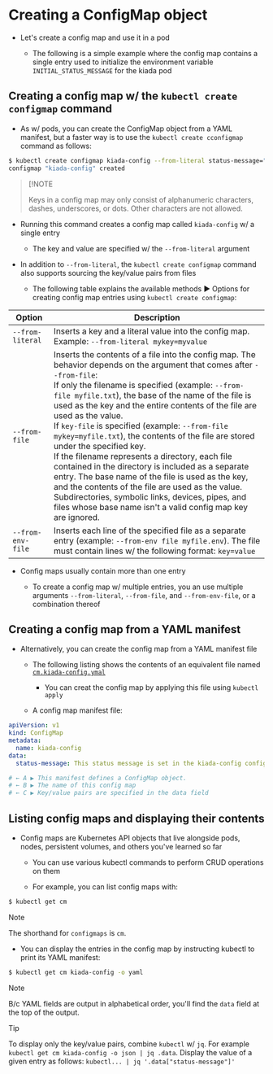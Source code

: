 # Creating a ConfigMap object

* Let's create a config map and use it in a pod

  * The following is a simple example where the config map contains a single entry used to initialize the environment variable `INITIAL_STATUS_MESSAGE` for the kiada pod

## Creating a config map w/ the `kubectl create configmap` command

* As w/ pods, you can create the ConfigMap object from a YAML manifest, but a faster way is to use the `kubectl create cconfigmap` command as follows:

```zsh
$ kubectl create configmap kiada-config --from-literal status-message="This status message is set in the kiada-config config map"
configmap "kiada-config" created
```

> [!NOTE
> 
> Keys in a config map may only consist of alphanumeric characters, dashes, underscores, or dots. Other characters are not allowed.

* Running this command creates a config map called `kiada-config` w/ a single entry

  * The key and value are specified w/ the `--from-literal` argument

* In addition to `--from-literal`, the `kubectl create configmap` command also supports sourcing the key/value pairs from files

  * The following table explains the available methods ▶︎ Options for creating config map entries using `kubectl create configmap`:

| **Option**        | **Description**                                                                                                                                                                                                                                                                                                                                                                                                                                                                                                                                                                                                                                                                                                                                                                                   |
|-------------------|---------------------------------------------------------------------------------------------------------------------------------------------------------------------------------------------------------------------------------------------------------------------------------------------------------------------------------------------------------------------------------------------------------------------------------------------------------------------------------------------------------------------------------------------------------------------------------------------------------------------------------------------------------------------------------------------------------------------------------------------------------------------------------------------------|
| `--from-literal`  | Inserts a key and a literal value into the config map. Example: `--from-literal mykey=myvalue`                                                                                                                                                                                                                                                                                                                                                                                                                                                                                                                                                                                                                                                                                                    |
| `--from-file`     | Inserts the contents of a file into the config map. The behavior depends on the argument that comes after `--from-file`:<br> If only the filename is specified (example: `--from-file myfile.txt`), the base of the name of the file is used as the key and the entire contents of the file are used as the value.<br> If `key-file` is specified (example: `--from-file mykey=myfile.txt`), the contents of the file are stored under the specified key.<br> If the filename represents a directory, each file contained in the directory is included as a separate entry. The base name of the file is used as the key, and the contents of the file are used as the value. Subdirectories, symbolic links, devices, pipes, and files whose base name isn't a valid config map key are ignored. |
| `--from-env-file` | Inserts each line of the specified file as a separate entry (example: `--from-env file myfile.env`). The file must contain lines w/ the following format: `key=value`                                                                                                                                                                                                                                                                                                                                                                                                                                                                                                                                                                                                                             |

* Config maps usually contain more than one entry

  * To create a config map w/ multiple entries, you an use multiple arguments `--from-literal`, `--from-file`, and `--from-env-file`, or a combination thereof

## Creating a config map from a YAML manifest

* Alternatively, you can create the config map from a YAML manifest file

  * The following listing shows the contents of an equivalent file named [`cm.kiada-config.ymal`](cm.kiada-config.yaml)

    * You can creat the config map by applying this file using `kubectl apply`

  * A config map manifest file:

```yaml
apiVersion: v1                                                                # ← A
kind: ConfigMap                                                               # ← A
metadata:
  name: kiada-config                                                          # ← B
data:                                                                         # ← C
  status-message: This status message is set in the kiada-config config map   # ← C

# ← A ▶︎ This manifest defines a ConfigMap object.
# ← B ▶︎ The name of this config map
# ← C ▶︎ Key/value pairs are specified in the data field
```

## Listing config maps and displaying their contents

* Config maps are Kubernetes API objects that live alongside pods, nodes, persistent volumes, and others you've learned so far

  * You can use various kubectl commands to perform CRUD operations on them

  * For example, you can list config maps with:

```zsh
$ kubectl get cm
```

> [!NOTE]
> 
> The shorthand for `configmaps` is `cm`.

* You can display the entries in the config map by instructing kubectl to print its YAML manifest:

```zsh
$ kubectl get cm kiada-config -o yaml
```

> [!NOTE]
> 
> B/c YAML fields are output in alphabetical order, you'll find the `data` field at the top of the output.

> [!TIP]
> 
> To display only the key/value pairs, combine `kubectl` w/ `jq`. For example `kubectl get cm kiada-config -o json | jq .data`. Display the value of a given entry as follows: `kubectl... | jq '.data["status-message"]'`
